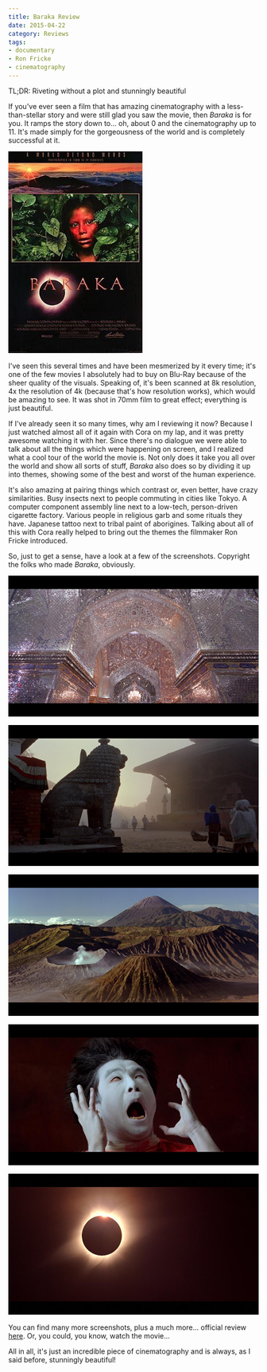 ```yaml
---
title: Baraka Review
date: 2015-04-22
category: Reviews
tags: 
- documentary
- Ron Fricke
- cinematography
---
```


TL;DR: Riveting without a plot and stunningly beautiful

If you've ever seen a film that has amazing cinematography with a less-than-stellar story and were still glad you saw
the movie, then *Baraka* is for you. It ramps the story down to... oh, about 0 and the cinematography up to 11. It's made
simply for the gorgeousness of the world and is completely successful at it.

![Baraka poster](/assets/img/posts/baraka-review/baraka.jpg)

I've seen this several times and have been mesmerized by it every time; it's one of the few movies I absolutely had to
buy on Blu-Ray because of the sheer quality of the visuals. Speaking of, it's been scanned at 8k resolution, 4x the
resolution of 4k (because that's how resolution works), which would be amazing to see. It was shot in 70mm film to great
effect; everything is just beautiful.

If I've already seen it so many times, why am I reviewing it now? Because I just watched almost all of it again with
Cora on my lap, and it was pretty awesome watching it with her. Since there's no dialogue we were able to talk about all
the things which were happening on screen, and I realized what a cool tour of the world the movie is. Not only does it 
take you all over the world and show all sorts of stuff, *Baraka* also does so by dividing it up into themes, showing
some of the best and worst of the human experience.

It's also amazing at pairing things which contrast or, even better, have crazy similarities. Busy insects next to people
commuting in cities like Tokyo. A computer component assembly line next to a low-tech, person-driven cigarette factory.
Various people in religious garb and some rituals they have. Japanese tattoo next to tribal paint of aborigines. Talking
about all of this with Cora really helped to bring out the themes the filmmaker Ron Fricke introduced.

So, just to get a sense, have a look at a few of the screenshots. Copyright the folks who made *Baraka*, obviously.

![one](/assets/img/posts/baraka-review/baraka_screenshot_1.jpg)

![two](/assets/img/posts/baraka-review/baraka_screenshot_2.jpg)

![three](/assets/img/posts/baraka-review/baraka_screenshot_3.jpg)

![four](/assets/img/posts/baraka-review/baraka_screenshot_4.jpg)

![five](/assets/img/posts/baraka-review/baraka_screenshot_5.jpg)

You can find many more screenshots, plus a much more... official review [here](http://www.highdefdiscnews.com/baraka-blu-ray-disc-review/). Or, you could, you know,
watch the movie...

All in all, it's just an incredible piece of cinematography and is always, as I said before, stunningly beautiful!


